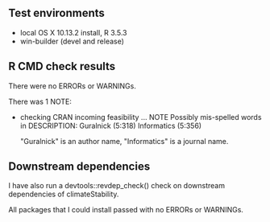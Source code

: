 ## Test environments
* local OS X 10.13.2 install, R 3.5.3
* win-builder (devel and release)

## R CMD check results
There were no ERRORs or WARNINGs. 

There was 1 NOTE:

* checking CRAN incoming feasibility ... NOTE
  Possibly mis-spelled words in DESCRIPTION:
    Guralnick (5:318)
    Informatics (5:356)
  
  "Guralnick" is an author name, "Informatics" is a journal name.

## Downstream dependencies
I have also run a devtools::revdep_check() check on downstream dependencies of 
climateStability. 

All packages that I could install passed with no ERRORs or WARNINGs.
